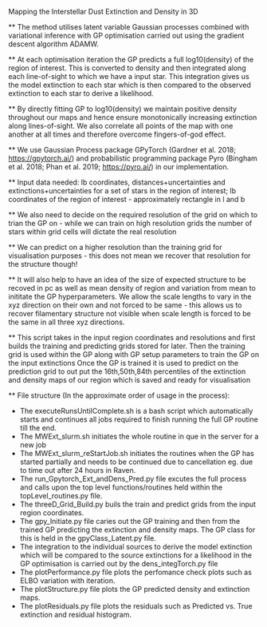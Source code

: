 Mapping the Interstellar Dust Extinction and Density in 3D

** The method utilises latent variable Gaussian processes combined with variational inference with GP optimisation carried out using the gradient descent algorithm ADAMW. 

** At each optimisation iteration the GP predicts a full log10(density) of the region of interest. This is converted to density and then integrated along each line-of-sight to which we have a input star. This integration gives us the model extinction to each star which is then compared to the observed extinction to each star to derive a likelihood.

** By directly fitting GP to log10(density) we maintain positive density throughout our maps and hence ensure monotonically increasing extinction along lines-of-sight. We also correlate all points of the map with one another at all times and therefore overcome fingers-of-god effect. 

** We use Gaussian Process package GPyTorch (Gardner et al. 2018; https://gpytorch.ai/) and probabilistic programming package Pyro (Bingham et al. 2018; Phan et al. 2019; https://pyro.ai/) in our implementation. 

** Input data needed: lb coordinates, distances+uncertainties and extinctions+uncertainties for a set of stars in the region of interest; lb coordinates of the region of interest - approximately rectangle in l and b 

** We also need to decide on the required resolution of the grid on which to trian the GP on - while we can train on high resolution grids the number of stars within grid cells will dictate the real resolution

** We can predict on a higher resolution than the training grid for visualisation purposes - this does not mean we recover that resolution for the structure though!

** It will also help to have an idea of the size of expected structure to be recoved in pc as well as mean density of region and variation from mean to inititate the GP hyperparameters. We allow the scale lengths to vary in the xyz direction on their own and not forced to be same - this allows us to recover filamentary structure not visible when scale length is forced to be the same in all three xyz directions. 

** This script takes in the input region coordinates and resolutions and first builds the training and predicting grids stored for later. 
Then the training grid is used within the GP along with GP setup parameters to train the GP on the input extinctions 
Once the GP is trained it is used to predict on the prediction grid to out put the 16th,50th,84th percentiles of the extinction and density maps of our region which is saved and ready for visualisation

** File structure (In the approximate order of usage in the process): 
- The executeRunsUntilComplete.sh is a bash script which automatically starts and continues all jobs required to finish running the full GP routine till the end.
- The MWExt_slurm.sh initiates the whole routine in que in the server for a new job
- The MWExt_slurm_reStartJob.sh initiates the routines when the GP has started partially and needs to be continued due to cancellation eg. due to time out after 24 hours in Raven.
- The run_Gpytorch_Ext_andDens_Pred.py file excutes the full process and calls upon the top level functions/routines held within the topLevel_routines.py file. 
- The threeD_Grid_Build.py buils the train and predict grids from the input region coordinates. 
- The gpy_Initiate.py file caries out the GP training and then from the trained GP predicting the extinction and density maps. The GP class for this is held in the gpyClass_Latent.py file. 
- The integration to the individual sources to derive the model extinction which will be compared to the source extinctions for a likelihood in the GP optimisation is carried out by the dens_integTorch.py file
- The plotPerformance.py file plots the perfomance check plots such as ELBO variation with iteration. 
- The plotStructure.py file plots the GP predicted density and extinction maps. 
- The plotResiduals.py file plots the residuals such as Predicted vs. True extinction and residual histogram.









